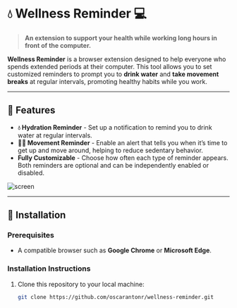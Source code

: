 # 💧 Wellness Reminder 💻

> **An extension to support your health while working long hours in front of the computer.**

**Wellness Reminder** is a browser extension designed to help everyone who spends extended periods at their computer. This tool allows you to set customized reminders to prompt you to **drink water** and **take movement breaks** at regular intervals, promoting healthy habits while you work.

---

## 🌟 Features

-   **💧 Hydration Reminder** - Set up a notification to remind you to drink water at regular intervals.
-   **🏃‍♂️ Movement Reminder** - Enable an alert that tells you when it’s time to get up and move around, helping to reduce sedentary behavior.
-   **Fully Customizable** - Choose how often each type of reminder appears. Both reminders are optional and can be independently enabled or disabled.

![screen](https://github.com/user-attachments/assets/20df2906-e57f-4a6d-ba4f-b2d936f89775)

---

## 🚀 Installation

### Prerequisites

-   A compatible browser such as **Google Chrome** or **Microsoft Edge**.

### Installation Instructions

1. Clone this repository to your local machine:
    ```bash
    git clone https://github.com/oscarantonr/wellness-reminder.git
    ```
